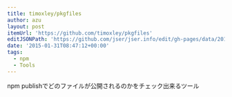 ```yaml
---
title: timoxley/pkgfiles
author: azu
layout: post
itemUrl: 'https://github.com/timoxley/pkgfiles'
editJSONPath: 'https://github.com/jser/jser.info/edit/gh-pages/data/2015/01/index.json'
date: '2015-01-31T08:47:12+00:00'
tags:
  - npm
  - Tools
---
```

npm publishでどのファイルが公開されるのかをチェック出来るツール
